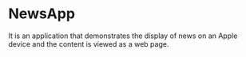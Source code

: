 # NewsApp
It is an application that demonstrates the display of news on an Apple device and the content is viewed as a web page.
